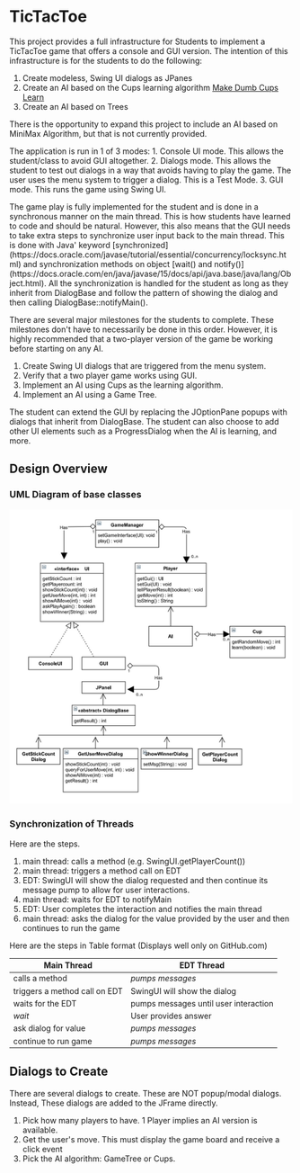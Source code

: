 # TicTacToe
This project provides a full infrastructure for Students to implement a TicTacToe game that offers a console and GUI version. The intention of this infrastructure is for the students to do the following:
1. Create modeless, Swing UI dialogs as JPanes
2. Create an AI based on the Cups learning algorithm [Make Dumb Cups Learn](https://youtu.be/AAQChJC2Rug) 
3. Create an AI based on Trees
<p>
There is the opportunity to expand this project to include an AI based on MiniMax Algorithm,
but that is not currently provided.
<p>
The application is run in 1 of 3 modes:
1. Console UI mode. This allows the student/class to avoid GUI altogether.
2. Dialogs mode. This allows the student to test out dialogs in a way that avoids
having to play the game. The user uses the menu system to trigger a dialog.
This is a Test Mode.
3. GUI mode. This runs the game using Swing UI.
<p>
The game play is fully implemented for the student and is done in a synchronous manner
on the main thread. This is how students have learned to code and should be natural.
However, this also means that the GUI needs to take extra steps to synchronize user
input back to the main thread. This is done with Java' keyword [synchronized](https://docs.oracle.com/javase/tutorial/essential/concurrency/locksync.html) and
synchronization methods on object [wait() and notify()](https://docs.oracle.com/en/java/javase/15/docs/api/java.base/java/lang/Object.html).
All the synchronization is handled for the student as long as they inherit from DialogBase
and follow the pattern of showing the dialog and then calling DialogBase::notifyMain().
<p> 

There are several major milestones for the students to complete. These milestones don't have to 
necessarily be done in this order. However, it is highly recommended that a two-player version of
the game be working before starting on any AI.
1. Create Swing UI dialogs that are triggered from the menu system.
2. Verify that a two player game works using GUI.
3. Implement an AI using Cups as the learning algorithm.
4. Implement an AI using a Game Tree.
<p>
The student can extend the GUI by replacing the JOptionPane popups with dialogs that
inherit from DialogBase. The student can also choose to add other UI elements such
as a ProgressDialog when the AI is learning, and more.

## Design Overview
### UML Diagram of base classes
![Image](UML%20TicTacToe.png)
### Synchronization of Threads
Here are the steps.
1. main thread: calls a method (e.g. SwingUI.getPlayerCount())
2. main thread: triggers a method call on EDT
3. EDT: SwingUI will show the dialog requested and then continue its
message pump to allow for user interactions.
4. main thread: waits for EDT to notifyMain
5. EDT: User completes the interaction and notifies the main thread
6. main thread: asks the dialog for the value provided by the user and
then continues to run the game
<p>
Here are the steps in Table format (Displays well only on GitHub.com)

Main Thread | EDT Thread
------------|-----------
calls a method | _pumps messages_
triggers a method call on EDT | SwingUI will show the dialog
waits for the EDT | pumps messages until user interaction
_wait_ | User provides answer
ask dialog for value | _pumps messages_
continue to run game | _pumps messages_
<p>


## Dialogs to Create
There are several dialogs to create. These are NOT popup/modal dialogs. Instead,
These dialogs are added to the JFrame directly.

1. Pick how many players to have. 1 Player implies an AI version is available.
2. Get the user's move. This must display the game board and receive a click event
3. Pick the AI algorithm: GameTree or Cups.

